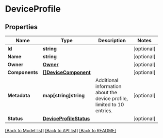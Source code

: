 # DeviceProfile

## Properties

Name | Type | Description | Notes
------------ | ------------- | ------------- | -------------
**Id** | **string** |  | [optional] 
**Name** | **string** |  | [optional] 
**Owner** | [**Owner**](Owner.md) |  | [optional] 
**Components** | [**[]DeviceComponent**](DeviceComponent.md) |  | [optional] 
**Metadata** | **map[string]string** | Additional information about the device profile, limited to 10 entries. | [optional] 
**Status** | [**DeviceProfileStatus**](DeviceProfileStatus.md) |  | [optional] 

[[Back to Model list]](../README.md#documentation-for-models) [[Back to API list]](../README.md#documentation-for-api-endpoints) [[Back to README]](../README.md)


